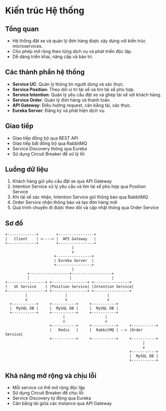 # Kiến trúc Hệ thống

## Tổng quan
- Hệ thống đặt xe và quản lý đơn hàng được xây dựng với kiến trúc microservices.
- Cho phép mở rộng theo từng dịch vụ và phát triển độc lập.
- Dễ dàng triển khai, nâng cấp và bảo trì.

## Các thành phần hệ thống
- **Service UC**: Quản lý thông tin người dùng và xác thực.
- **Service Position**: Theo dõi vị trí tài xế và tìm tài xế phù hợp.
- **Service Intention**: Quản lý yêu cầu đặt xe và ghép tài xế với khách hàng.
- **Service Order**: Quản lý đơn hàng và thanh toán.
- **API Gateway**: Điều hướng request, cân bằng tải, xác thực.
- **Eureka Server**: Đăng ký và phát hiện dịch vụ.

## Giao tiếp
- Giao tiếp đồng bộ qua REST API
- Giao tiếp bất đồng bộ qua RabbitMQ
- Service Discovery thông qua Eureka
- Sử dụng Circuit Breaker để xử lý lỗi

## Luồng dữ liệu
1. Khách hàng gửi yêu cầu đặt xe qua API Gateway
2. Intention Service xử lý yêu cầu và tìm tài xế phù hợp qua Position Service
3. Khi tài xế xác nhận, Intention Service gửi thông báo qua RabbitMQ
4. Order Service nhận thông báo và tạo đơn hàng mới
5. Quá trình chuyến đi được theo dõi và cập nhật thông qua Order Service

## Sơ đồ
```
+-------------+        +----------------+
|   Client    | <----> |  API Gateway   |
+-------------+        +----------------+
                              |
                              v
                      +----------------+
                      | Eureka Server  |
                      +----------------+
                              |
          +------------------+------------------+
          |                  |                  |
+-----------------+ +----------------+ +----------------+
|   UC Service    | |Position Service| |Intention Service|
+-----------------+ +----------------+ +----------------+
         |                 |                  |
         v                 v                  v
  +-----------+     +-----------+     +-----------+
  |  MySQL DB |     |  MySQL DB |     |  MySQL DB |
  +-----------+     +-----------+     +-----------+
                          |                  |
                          v                  v
                    +-----------+     +-----------+     +-----------+
                    |   Redis   |     |  RabbitMQ | --> |Order Service|
                    +-----------+     +-----------+     +-----------+
                                                              |
                                                              v
                                                        +-----------+
                                                        |  MySQL DB |
                                                        +-----------+
```

## Khả năng mở rộng và chịu lỗi
- Mỗi service có thể mở rộng độc lập
- Sử dụng Circuit Breaker để chịu lỗi
- Service Discovery tự động qua Eureka
- Cân bằng tải giữa các instance qua API Gateway